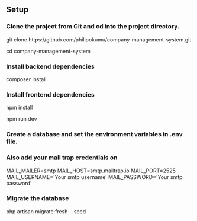 ## Setup

### Clone the project from Git and cd into the project directory.

<p>git clone https://github.com/philipokumu/company-management-system.git</p>
<p> cd company-management-system</p>

### Install backend dependencies

composer install

### Install frontend dependencies

npm install

npm run dev

### Create a database and set the environment variables in .env file.

### Also add your mail trap credentials on

MAIL_MAILER=smtp
MAIL_HOST=smtp.mailtrap.io
MAIL_PORT=2525
MAIL_USERNAME='Your smtp username'
MAIL_PASSWORD='Your smtp password'

### Migrate the database

php artisan migrate:fresh --seed
